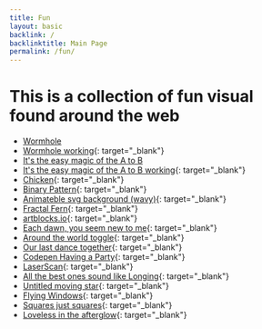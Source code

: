 ```yaml
---
title: Fun
layout: basic
backlink: /
backlinktitle: Main Page
permalink: /fun/
---
```

# This is a collection of fun visual found around the web

* [Wormhole](wormhole/wormhole.html)
* [Wormhole working](https://codepen.io/indrekpaas/pen/xEmRVd){: target="_blank"}
* [It's the easy magic of the A to B](magicAB/magicAB.html)
* [It's the easy magic of the A to B working](https://codepen.io/TomHinton/pen/WNzaYRY){: target="_blank"}
* [Chicken](https://codepen.io/smpnjn/pen/mdxzLWo){: target="_blank"}
* [Binary Pattern](https://codepen.io/DonKarlssonSan/pen/jOzvvwy){: target="_blank"}
* [Animateble svg background (wavy)](https://codepen.io/cobra_winfrey/pen/ZExMPKG){: target="_blank"}
* [Fractal Fern](https://codepen.io/linrock/pen/nwoBEj){: target="_blank"}
* [artblocks.io](https://www.artblocks.io/collections/factory/projects/0xa7d8d9ef8d8ce8992df33d8b8cf4aebabd5bd270/265){: target="_blank"}
* [Each dawn, you seem new to me](https://codepen.io/TomHinton/pen/mdxxjwy){: target="_blank"}
* [Around the world toggle](https://codepen.io/jkantner/pen/MWVQZjd){: target="_blank"}
* [Our last dance together](https://codepen.io/TomHinton/pen/yLKwgyo){: target="_blank"}
* [Codepen Having a Party](https://codepen.io/atzedent/pen/WNzYKLP){: target="_blank"}
* [LaserScan](https://codepen.io/prisoner849/pen/mdxQjeW){: target="_blank"}
* [All the best ones sound like Longing](https://codepen.io/TomHinton/pen/dymwPjK){: target="_blank"}
* [Untitled moving star](https://codepen.io/aymak/pen/vYReQrp){: target="_blank"}
* [Flying Windows](https://codepen.io/jkantner/pen/OJvOOwE){: target="_blank"}
* [Squares just squares](https://codepen.io/arhtu/pen/zYWPmKa){: target="_blank"}
* [Loveless in the afterglow](https://codepen.io/TomHinton/details/VwXrKRg){: target="_blank"}
